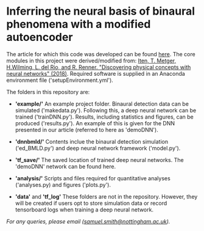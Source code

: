 # Inferring the neural basis of binaural phenomena with a modified autoencoder

The article for which this code was developed can be found [here](https://www.biorxiv.org/content/10.1101/2021.01.05.425246v3). The core modules in this project were derived/modified from: [Iten, T. Metger, H.Wilming, L. del Rio, and R. Renner. "Discovering physical concepts with neural networks" (2018)](https://github.com/eth-nn-physics/nn_physical_concepts/). Required software is supplied in an Anaconda environment file ('setupEnvironment.yml'). 


The folders in this repository are:

+ **'example/'** An example project folder. Binaural detection data can be simulated ('makedata.py'). Following this, a deep neural network can be trained ('trainDNN.py'). Results, including statistics and figures, can be produced ('results.py'). An example of this is given for the DNN presented in our article (referred to here as 'demoDNN'). 

+ **'dnnbmld/'** Contents inclue the binaural detection simulation ('ed_BMLD.py') and deep neural network framework ('model.py').

+ **'tf_save/'** The saved location of trained deep neural networks. The 'demoDNN' network can be found here.

+ **'analysis/'** Scripts and files required for quantitative analyses ('analyses.py) and figures ('plots.py').

+ **'data'** and **'tf_log'** These folders are not in the repository. However, they will be created if users opt to store simulation data or record tensorboard logs when training a deep neural network.


*For any queries, please email (samuel.smith@nottingham.ac.uk).*
